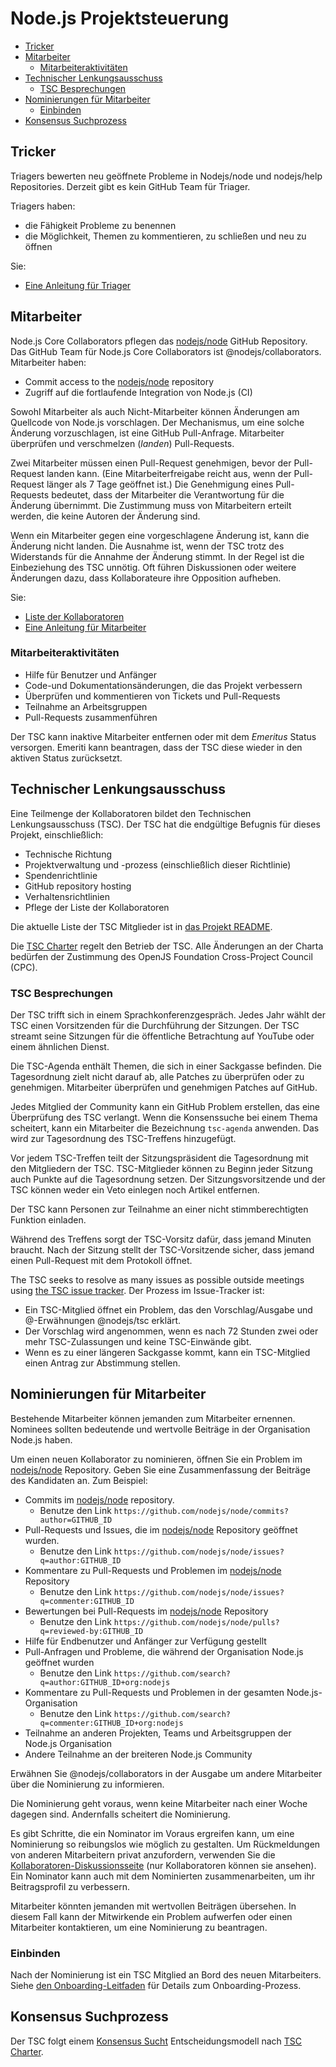 # Node.js Projektsteuerung

<!-- TOC -->

* [Tricker](#triagers)
* [Mitarbeiter](#collaborators)
  * [Mitarbeiteraktivitäten](#collaborator-activities)
* [Technischer Lenkungsausschuss](#technical-steering-committee)
  * [TSC Besprechungen](#tsc-meetings)
* [Nominierungen für Mitarbeiter](#collaborator-nominations)
  * [Einbinden](#onboarding)
* [Konsensus Suchprozess](#consensus-seeking-process)

<!-- /TOC -->

## Tricker

Triagers bewerten neu geöffnete Probleme in Nodejs/node und nodejs/help Repositories. Derzeit gibt es kein GitHub Team für Triager.

Triagers haben:
* die Fähigkeit Probleme zu benennen
* die Möglichkeit, Themen zu kommentieren, zu schließen und neu zu öffnen

Sie:

* [Eine Anleitung für Triager](./doc/guides/contributing/issues.md#triaging-a-bug-report)

## Mitarbeiter

Node.js Core Collaborators pflegen das [nodejs/node][] GitHub Repository. Das GitHub Team für Node.js Core Collaborators ist @nodejs/collaborators. Mitarbeiter haben:

* Commit access to the [nodejs/node][] repository
* Zugriff auf die fortlaufende Integration von Node.js (CI)

Sowohl Mitarbeiter als auch Nicht-Mitarbeiter können Änderungen am Quellcode von Node.js vorschlagen. Der Mechanismus, um eine solche Änderung vorzuschlagen, ist eine GitHub Pull-Anfrage. Mitarbeiter überprüfen und verschmelzen (_landen_) Pull-Requests.

Zwei Mitarbeiter müssen einen Pull-Request genehmigen, bevor der Pull-Request landen kann. (Eine Mitarbeiterfreigabe reicht aus, wenn der Pull-Request länger als 7 Tage geöffnet ist.) Die Genehmigung eines Pull-Requests bedeutet, dass der Mitarbeiter die Verantwortung für die Änderung übernimmt. Die Zustimmung muss von Mitarbeitern erteilt werden, die keine Autoren der Änderung sind.

Wenn ein Mitarbeiter gegen eine vorgeschlagene Änderung ist, kann die Änderung nicht landen. Die Ausnahme ist, wenn der TSC trotz des Widerstands für die Annahme der Änderung stimmt. In der Regel ist die Einbeziehung des TSC unnötig. Oft führen Diskussionen oder weitere Änderungen dazu, dass Kollaborateure ihre Opposition aufheben.

Sie:

* [Liste der Kollaboratoren](./README.md#current-project-team-members)
* [Eine Anleitung für Mitarbeiter](./doc/guides/collaborator-guide.md)

### Mitarbeiteraktivitäten

* Hilfe für Benutzer und Anfänger
* Code-und Dokumentationsänderungen, die das Projekt verbessern
* Überprüfen und kommentieren von Tickets und Pull-Requests
* Teilnahme an Arbeitsgruppen
* Pull-Requests zusammenführen

Der TSC kann inaktive Mitarbeiter entfernen oder mit dem _Emeritus_ Status versorgen. Emeriti kann beantragen, dass der TSC diese wieder in den aktiven Status zurücksetzt.

## Technischer Lenkungsausschuss

Eine Teilmenge der Kollaboratoren bildet den Technischen Lenkungsausschuss (TSC). Der TSC hat die endgültige Befugnis für dieses Projekt, einschließlich:

* Technische Richtung
* Projektverwaltung und -prozess (einschließlich dieser Richtlinie)
* Spendenrichtlinie
* GitHub repository hosting
* Verhaltensrichtlinien
* Pflege der Liste der Kollaboratoren

Die aktuelle Liste der TSC Mitglieder ist in [das Projekt README](./README.md#current-project-team-members).

Die [TSC Charter][] regelt den Betrieb der TSC. Alle Änderungen an der Charta bedürfen der Zustimmung des OpenJS Foundation Cross-Project Council (CPC).

### TSC Besprechungen

Der TSC trifft sich in einem Sprachkonferenzgespräch. Jedes Jahr wählt der TSC einen Vorsitzenden für die Durchführung der Sitzungen. Der TSC streamt seine Sitzungen für die öffentliche Betrachtung auf YouTube oder einem ähnlichen Dienst.

Die TSC-Agenda enthält Themen, die sich in einer Sackgasse befinden. Die Tagesordnung zielt nicht darauf ab, alle Patches zu überprüfen oder zu genehmigen. Mitarbeiter überprüfen und genehmigen Patches auf GitHub.

Jedes Mitglied der Community kann ein GitHub Problem erstellen, das eine Überprüfung des TSC verlangt. Wenn die Konsenssuche bei einem Thema scheitert, kann ein Mitarbeiter die Bezeichnung `tsc-agenda` anwenden. Das wird zur Tagesordnung des TSC-Treffens hinzugefügt.

Vor jedem TSC-Treffen teilt der Sitzungspräsident die Tagesordnung mit den Mitgliedern der TSC. TSC-Mitglieder können zu Beginn jeder Sitzung auch Punkte auf die Tagesordnung setzen. Der Sitzungsvorsitzende und der TSC können weder ein Veto einlegen noch Artikel entfernen.

Der TSC kann Personen zur Teilnahme an einer nicht stimmberechtigten Funktion einladen.

Während des Treffens sorgt der TSC-Vorsitz dafür, dass jemand Minuten braucht. Nach der Sitzung stellt der TSC-Vorsitzende sicher, dass jemand einen Pull-Request mit dem Protokoll öffnet.

The TSC seeks to resolve as many issues as possible outside meetings using [the TSC issue tracker](https://github.com/nodejs/TSC/issues). Der Prozess im Issue-Tracker ist:

* Ein TSC-Mitglied öffnet ein Problem, das den Vorschlag/Ausgabe und @-Erwähnungen @nodejs/tsc erklärt.
* Der Vorschlag wird angenommen, wenn es nach 72 Stunden zwei oder mehr TSC-Zulassungen und keine TSC-Einwände gibt.
* Wenn es zu einer längeren Sackgasse kommt, kann ein TSC-Mitglied einen Antrag zur Abstimmung stellen.

## Nominierungen für Mitarbeiter

Bestehende Mitarbeiter können jemanden zum Mitarbeiter ernennen. Nominees sollten bedeutende und wertvolle Beiträge in der Organisation Node.js haben.

Um einen neuen Kollaborator zu nominieren, öffnen Sie ein Problem im [nodejs/node][] Repository. Geben Sie eine Zusammenfassung der Beiträge des Kandidaten an. Zum Beispiel:

* Commits im [nodejs/node][] repository.
  * Benutze den Link `https://github.com/nodejs/node/commits?author=GITHUB_ID`
* Pull-Requests und Issues, die im [nodejs/node][] Repository geöffnet wurden.
  * Benutze den Link `https://github.com/nodejs/node/issues?q=author:GITHUB_ID`
* Kommentare zu Pull-Requests und Problemen im [nodejs/node][] Repository
  * Benutze den Link `https://github.com/nodejs/node/issues?q=commenter:GITHUB_ID`
* Bewertungen bei Pull-Requests im [nodejs/node][] Repository
  * Benutze den Link `https://github.com/nodejs/node/pulls?q=reviewed-by:GITHUB_ID`
* Hilfe für Endbenutzer und Anfänger zur Verfügung gestellt
* Pull-Anfragen und Probleme, die während der Organisation Node.js geöffnet wurden
  * Benutze den Link  `https://github.com/search?q=author:GITHUB_ID+org:nodejs`
* Kommentare zu Pull-Requests und Problemen in der gesamten Node.js-Organisation
  * Benutze den Link `https://github.com/search?q=commenter:GITHUB_ID+org:nodejs`
* Teilnahme an anderen Projekten, Teams und Arbeitsgruppen der Node.js Organisation
* Andere Teilnahme an der breiteren Node.js Community

Erwähnen Sie @nodejs/collaborators in der Ausgabe um andere Mitarbeiter über die Nominierung zu informieren.

Die Nominierung geht voraus, wenn keine Mitarbeiter nach einer Woche dagegen sind. Andernfalls scheitert die Nominierung.

Es gibt Schritte, die ein Nominator im Voraus ergreifen kann, um eine Nominierung so reibungslos wie möglich zu gestalten. Um Rückmeldungen von anderen Mitarbeitern privat anzufordern, verwenden Sie die [Kollaboratoren-Diskussionsseite][] (nur Kollaboratoren können sie ansehen). Ein Nominator kann auch mit dem Nominierten zusammenarbeiten, um ihr Beitragsprofil zu verbessern.

Mitarbeiter könnten jemanden mit wertvollen Beiträgen übersehen. In diesem Fall kann der Mitwirkende ein Problem aufwerfen oder einen Mitarbeiter kontaktieren, um eine Nominierung zu beantragen.

### Einbinden

Nach der Nominierung ist ein TSC Mitglied an Bord des neuen Mitarbeiters. Siehe [den Onboarding-Leitfaden](./onboarding.md) für Details zum Onboarding-Prozess.

## Konsensus Suchprozess

Der TSC folgt einem [Konsensus Sucht][] Entscheidungsmodell nach [TSC Charter][].

[Kollaboratoren-Diskussionsseite]: https://github.com/orgs/nodejs/teams/collaborators/discussions
[Konsensus Sucht]: https://en.wikipedia.org/wiki/Consensus-seeking_decision-making
[TSC Charter]: https://github.com/nodejs/TSC/blob/HEAD/TSC-Charter.md
[nodejs/node]: https://github.com/nodejs/node
